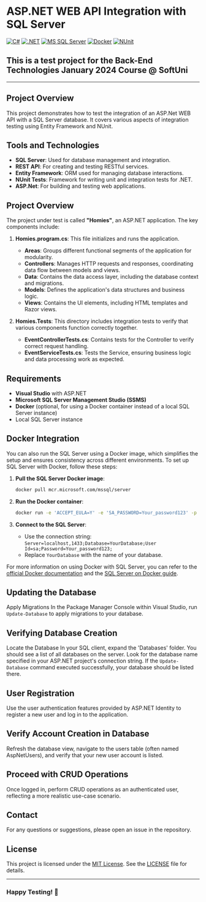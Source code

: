 # ASP.NET WEB API Integration with SQL Server
[![C#](https://img.shields.io/badge/Made%20with-C%23-239120.svg)](https://learn.microsoft.com/en-us/dotnet/csharp/)
[![.NET](https://img.shields.io/badge/.NET-5C2D91.svg)](https://dotnet.microsoft.com/)
[![MS SQL Server](https://img.shields.io/badge/Database-MS%20SQL%20Server-CC2927.svg)](https://www.microsoft.com/en-us/sql-server)
[![Docker](https://img.shields.io/badge/Powered%20by-Docker-2496ED.svg)](https://www.docker.com/)
[![NUnit](https://img.shields.io/badge/tested%20with-NUnit-22B2B0.svg)](https://nunit.org/)

## This is a test project for the **Back-End Technologies** January 2024 Course @ SoftUni

---

## Project Overview
This project demonstrates how to test the integration of an ASP.Net WEB API with a SQL Server database. It covers various aspects of integration testing using Entity Framework and NUnit.

## Tools and Technologies
- **SQL Server**: Used for database management and integration.
- **REST API**: For creating and testing RESTful services.
- **Entity Framework**: ORM used for managing database interactions.
- **NUnit Tests**: Framework for writing unit and integration tests for .NET.
- **ASP.Net**: For building and testing web applications.

## Project Overview

The project under test is called **"Homies"**, an ASP.NET application. The key components include:

1. **Homies.program.cs**: This file initializes and runs the application.

    - **Areas**: Groups different functional segments of the application for modularity.
    - **Controllers**: Manages HTTP requests and responses, coordinating data flow between models and views.
    - **Data**: Contains the data access layer, including the database context and migrations.
    - **Models**: Defines the application's data structures and business logic.
    - **Views**: Contains the UI elements, including HTML templates and Razor views.

2. **Homies.Tests**: This directory includes integration tests to verify that various components function correctly together.

    - **EventControllerTests.cs**: Contains tests for the Controller to verify correct request handling.
    - **EventServiceTests.cs**: Tests the Service, ensuring business logic and data processing work as expected.

## Requirements
- **Visual Studio** with ASP.NET
- **Microsoft SQL Server Management Studio (SSMS)**
- **Docker** (optional, for using a Docker container instead of a local SQL Server instance)
- Local SQL Server instance


## Docker Integration
You can also run the SQL Server using a Docker image, which simplifies the setup and ensures consistency across different environments. To set up SQL Server with Docker, follow these steps:

1. **Pull the SQL Server Docker image**:

    ```bash
    docker pull mcr.microsoft.com/mssql/server
    ```

2. **Run the Docker container**:

    ```bash
    docker run -e 'ACCEPT_EULA=Y' -e 'SA_PASSWORD=Your_password123' -p 1433:1433 --name sqlserver -d mcr.microsoft.com/mssql/server
    ```

3. **Connect to the SQL Server**:

    - Use the connection string: `Server=localhost,1433;Database=YourDatabase;User Id=sa;Password=Your_password123;`
    - Replace `YourDatabase` with the name of your database.

For more information on using Docker with SQL Server, you can refer to the [official Docker documentation](https://hub.docker.com/_/microsoft-mssql-server) and the [SQL Server on Docker guide](https://docs.microsoft.com/en-us/sql/linux/sql-server-linux-docker-container-deployment).

## Updating the Database
Apply Migrations
In the Package Manager Console within Visual Studio, run ``Update-Database`` to apply migrations to your database.

## Verifying Database Creation
Locate the Database
In your SQL client, expand the 'Databases' folder. You should see a list of all databases on the server.
Look for the database name specified in your ASP.NET project's connection string. If the ``Update-Database`` command executed successfully, your database should be listed there.

## User Registration
Use the user authentication features provided by ASP.NET Identity to register a new user and log in to the application.

## Verify Account Creation in Database
Refresh the database view, navigate to the users table (often named AspNetUsers), and verify that your new user account is listed.

## Proceed with CRUD Operations
Once logged in, perform CRUD operations as an authenticated user, reflecting a more realistic use-case scenario.

## Contact
For any questions or suggestions, please open an issue in the repository.

## License
This project is licensed under the [MIT License](LICENSE). See the [LICENSE](LICENSE) file for details.

---
### Happy Testing! 🚀
